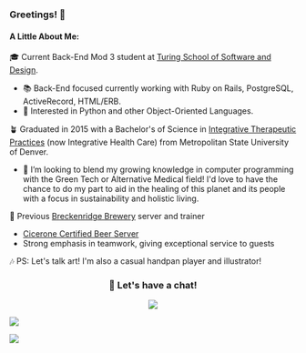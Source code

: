 ### Greetings! 🖖

#### A Little About Me:

🎓 Current Back-End Mod 3 student at [Turing School of Software and Design](https://turing.io/).
- 📚 Back-End focused currently working with Ruby on Rails, PostgreSQL, ActiveRecord, HTML/ERB.
- 🐍 Interested in Python and other Object-Oriented Languages.

🪴 Graduated in 2015 with a Bachelor's of Science in [Integrative Therapeutic Practices](https://www.msudenver.edu/hep/integrativehealthcareprogram/integrativehealthcaremajors/integrativehealthcareextendedmajor/) (now Integrative Health Care) from Metropolitan State University of Denver.
- 🌱 I’m looking to blend my growing knowledge in computer programming with the Green Tech or Alternative Medical field!  I'd love to have the chance to do my part to aid in the healing of this planet and its people with a focus in sustainability and holistic living.

🍻 Previous [Breckenridge Brewery](https://www.breckbrew.com/visit/littleton) server and trainer
- [Cicerone Certified Beer Server](https://www.cicerone.org/us-en/cicerone-certification-levels)
- Strong emphasis in teamwork, giving exceptional service to guests

🎶 PS: Let's talk art!  I'm also a casual handpan player and illustrator!

<h3 align="center">💬 Let's have a chat!</h3>

<p align="center">
<a href="mailto:zach.stearns92@gmail.com"><img src="https://img.shields.io/badge/Gmail-D14836?style=for-the-badge&logo=gmail&logoColor=white" /></a>

<a target="_blank" href="https://www.linkedin.com/in/zach-stearns/"><img src="https://img.shields.io/badge/LinkedIn-0077B5?style=for-the-badge&logo=linkedin&logoColor=white" /></a>

<img src="https://img.shields.io/badge/Slack-4A154B?style=for-the-badge&logo=slack&logoColor=white" />

</p>
